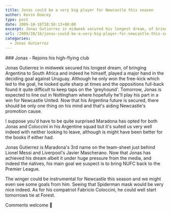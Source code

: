 ```yaml
---
title: Jonas could be a very big player for Newcastle this season
author: Kevin Doocey
type: post
date: 2009-10-16T18:50:13+00:00
excerpt: Jonas Gutierrez in midweek secured his longest dream, of bringing Argentina to South Africa and..
url: /2009/10/16/jonas-could-be-a-very-big-player-for-newcastle-this-season/
categories:
  - Jonas Gutierrez
---
```


### Jonas - Rejoins his high-flying club

Jonas Gutierrez in midweek secured his longest dream, of bringing Argentina to South Africa and indeed he himself, played a major hand in the deciding goal against Uruguay. Although he only won the free-kick which led to the goal, he looked quite sharp at times and the oppositions full-back found it quite difficult to keep taps on the 'greyhound'. Tomorrow, Jonas is expected to line out in Nottingham where hopefully he'll play his part in a win for Newcastle United. Now that his Argentina future is secured, there should be only one thing on his mind and that's aiding Newcastle's promotion cause.

I suppose you'd have to be quite surprised Maradona has opted for both Jonas and Coloccini in his Argentine squad but it's suited us very well indeed with neither looking to leave, although is might have been better for the books if either had.

Jonas Gutierrez is Maradona's 3rd name on the team-sheet just behind Lionel Messi and Liverpool's Javier Mascherano. Now that Jonas has achieved his dream albeit it under huge pressure from the media, and indeed the natives, his main goal we suspect is to bring NUFC back to the Premier League.

The winger could be instrumental for Newcastle this season and we might even see some goals from him. Seeing that Spiderman mask would be very nice indeed. As for his compatriot Fabricio Coloccini, he could well start tomorrows tie at Forest.

Comments welcome 🙂
